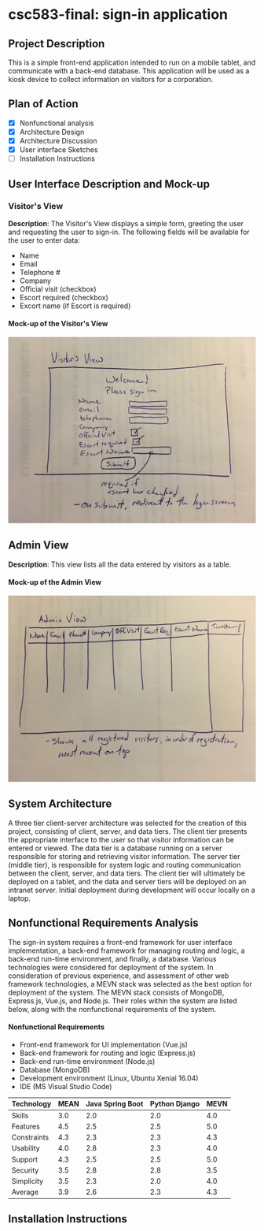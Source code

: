 # csc583-final: sign-in application
## Project Description
This is a simple front-end application intended to run on a mobile tablet, and communicate with
a back-end database.  This application will be used as a kiosk device to collect information on
visitors for a corporation.

## Plan of Action
 - [X] Nonfunctional analysis
 - [X] Architecture Design
 - [X] Architecture Discussion
 - [X] User interface Sketches
 - [ ] Installation Instructions

## User Interface Description and Mock-up
### Visitor's View
__Description__: The Visitor's View displays a simple form, greeting the user and requesting the
user to sign-in. The following fields will be available for the user to enter data:
 * Name
 * Email
 * Telephone #
 * Company
 * Official visit (checkbox)
 * Escort required (checkbox)
 * Excort name (if Escort is required)

#### Mock-up of the Visitor's View
![Visitor's View](/mock-up/visitors_view.jpg)

## Admin View
__Description__: This view lists all the data entered by visitors as a table.

#### Mock-up of the Admin View
![Admin View](/mock-up/admin_view.JPG)

## System Architecture
A three tier client-server architecture was selected for the creation of this 
project, consisting of client, server, and data tiers.  The client tier presents
the appropriate interface to the user so that visitor information can be entered
or viewed.  The data tier is a database running on a server responsible for
storing and retrieving visitor information.  The server tier (middle tier), is 
responsible for system logic and routing communication between the client,
server, and data tiers. The client tier will ultimately be deployed on a tablet,
and the data and server tiers will be deployed on an intranet server.  Initial
deployment during development will occur locally on a laptop.

## Nonfunctional Requirements Analysis
The sign-in system requires a front-end framework for user interface implementation,
a back-end framework for managing routing and logic, a back-end run-time environment,
and finally, a database.  Various technologies were considered for deployment of the 
system.  In consideration of previous experience, and assessment of other web framework
technologies, a MEVN stack was selected as the best option for deployment of the system.
The MEVN stack consists of MongoDB, Express.js, Vue.js, and Node.js.  Their roles within
the system are listed below, along with the nonfunctional requirements of the system.
 
#### Nonfunctional Requirements
 * Front-end framework for UI implementation (Vue.js)
 * Back-end framework for routing and logic (Express.js)
 * Back-end run-time environment (Node.js)
 * Database (MongoDB)
 * Development environment (Linux, Ubuntu Xenial 16.04)
 * IDE (MS Visual Studio Code)
 

Technology | MEAN | Java Spring Boot | Python Django | MEVN | 
---------- | ---- | ---------------- | ------------- | ---- | 
Skills     | 3.0  | 2.0              | 2.0           | 4.0  | 
Features   | 4.5  | 2.5              | 2.5           | 5.0  | 
Constraints| 4.3  | 2.3              | 2.3           | 4.3  | 
Usability  | 4.0  | 2.8              | 2.3           | 4.0  | 
Support    | 4.3  | 2.5              | 2.5           | 5.0  | 
Security   | 3.5  | 2.8              | 2.8           | 3.5  | 
Simplicity | 3.5  | 2.3              | 2.0           | 4.0  | 
Average    | 3.9  | 2.6              | 2.3           | 4.3  | 


## Installation Instructions
